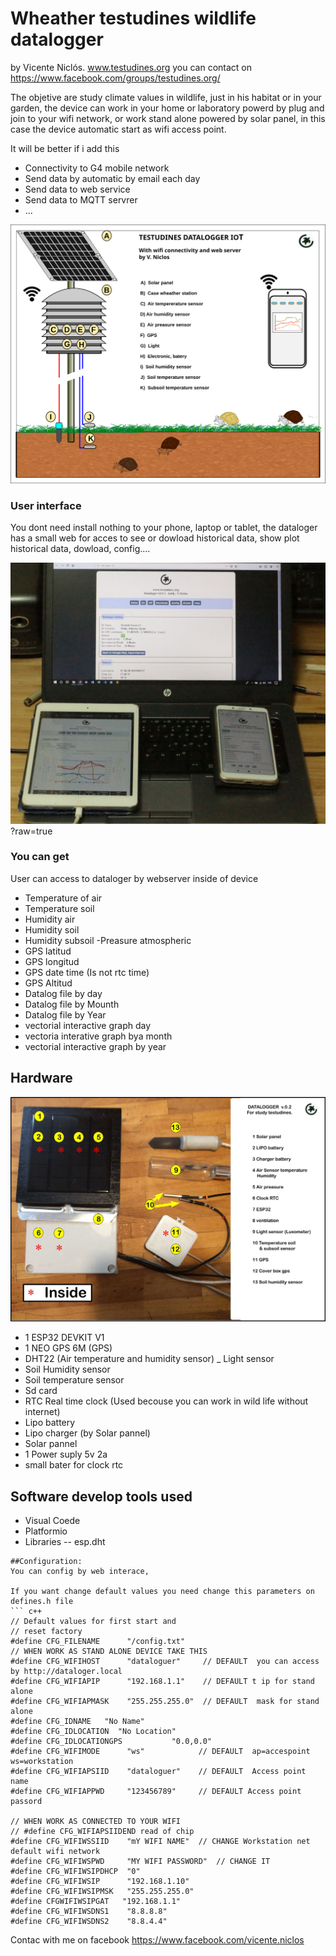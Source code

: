 # Wheather testudines wildlife datalogger
by Vicente Niclós. www.testudines.org
you can contact on https://www.facebook.com/groups/testudines.org/

The objetive are study climate values in wildlife, just in his habitat or in your garden, the device can work in your home or laboratory powerd by plug and join to your wifi network, or work stand alone powered by solar panel, in this case the device automatic start as wifi access point. 

It will be better if i add this

- Connectivity to G4 mobile network 
- Send data by automatic by email each day
- Send data to web service
- Send data to MQTT servrer
- ...

![alt text](https://raw.githubusercontent.com/vniclos/Testudines-dataloger/8bc2f788723243d80b19a31c17c0ea811379fe02/dataloguer_documentacion/introducction%20datalogger%20idea.svg "dataloger tortoise wildlife" )

### User interface
You dont need install nothing to your phone, laptop or tablet, the dataloger has a small web for  acces to see or dowload historical data, show plot historical data, dowload, config....


![alt text](https://github.com/vniclos/Testudines-dataloger/blob/master/dataloguer_documentacion/IMG_0281.JPG "dataloger access" )
?raw=true

### You can get 
 User can access to dataloger by  webserver inside of device 
- Temperature of air
- Temperature soil
- Humidity air
- Humidity soil
- Humidity subsoil
-Preasure atmospheric
- GPS latitud
- GPS longitud
- GPS date time (Is not rtc time)
- GPS Altitud
- Datalog file by day
- Datalog file by Mounth
- Datalog file by Year
- vectorial interactive graph day
- vectoria interative graph bya month
- vectorial interactive graph by year
##
## Hardware
![alt text](https://raw.githubusercontent.com/vniclos/Testudines-dataloger/master/dataloguer_documentacion/61101117_2476235922409352_275601527328997376_o.jpg "dataloger hardware" )
- 1 ESP32 DEVKIT V1
- 1 NEO GPS 6M  (GPS)
- DHT22 (Air temperature and humidity sensor)
_ Light sensor
- Soil Humidity sensor
- Soil temperature sensor
- Sd card
- RTC Real time clock (Used becouse you can work in wild life without internet)
- Lipo battery
- Lipo charger (by Solar pannel)
- Solar pannel
- 1 Power suply 5v 2a
- small bater for clock rtc

## Software develop tools used
- Visual Coede
- Platformio
- Libraries
-- esp.dht


```
##Configuration:
You can config by web interace, 

If you want change default values you need change this parameters on defines.h file
``` c++
// Default values for first start and
// reset factory
#define CFG_FILENAME      "/config.txt"
// WHEN WORK AS STAND ALONE DEVICE TAKE THIS 
#define CFG_WIFIHOST      "dataloguer"     // DEFAULT  you can access by http://dataloger.local
#define CFG_WIFIAPIP      "192.168.1.1"    // DEFAULT t ip for stand alone
#define CFG_WIFIAPMASK    "255.255.255.0"  // DEFAULT  mask for stand alone
#define CFG_IDNAME   "No Name"
#define CFG_IDLOCATION  "No Location"
#define CFG_IDLOCATIONGPS           "0.0,0.0"
#define CFG_WIFIMODE      "ws"            // DEFAULT  ap=accespoint  ws=workstation
#define CFG_WIFIAPSIID    "dataloguer"    // DEFAULT  Access point name
#define CFG_WIFIAPPWD     "123456789"     // DEFAULT Access point passord

// WHEN WORK AS CONNECTED TO YOUR WIFI
// #define CFG_WIFIAPSIIDEND read of chip
#define CFG_WIFIWSSIID    "mY WIFI NAME"  // CHANGE Workstation net default wifi network
#define CFG_WIFIWSPWD     "MY WIFI PASSWORD"  // CHANGE IT
#define CFG_WIFIWSIPDHCP  "0"
#define CFG_WIFIWSIP      "192.168.1.10"
#define CFG_WIFIWSIPMSK   "255.255.255.0"
#define CFGWIFIWSIPGAT   "192.168.1.1"
#define CFG_WIFIWSDNS1    "8.8.8.8"
#define CFG_WIFIWSDNS2    "8.8.4.4"

```

Contac with me on facebook 
https://www.facebook.com/vicente.niclos
